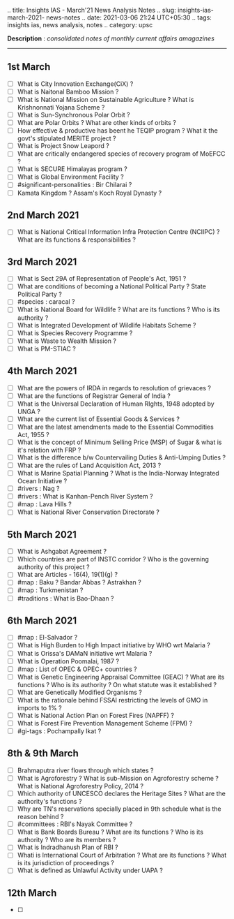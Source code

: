 .. title: Insights IAS - March'21 News Analysis Notes
.. slug: insights-ias-march-2021- news-notes
.. date: 2021-03-06 21:24 UTC+05:30
.. tags: insights ias, news analysis, notes
.. category: upsc

**Description** : *consolidated notes of monthly current affairs amagazines*

***
<!-- TEASER_END -->

## 1st March
- [ ] What is City Innovation Exchange(CiX) ? 
- [ ] What is Naitonal Bamboo Mission ? 
- [ ] What is National Mission on Sustainable Agriculture ? What is Krishnonnati Yojana Scheme ? 
- [ ] What is Sun-Synchronous Polar Orbit ? 
- [ ] What are Polar Orbits ? What are other kinds of orbits ? 
- [ ] How effective & productive has beent he TEQIP program ? What it the govt's stipulated MERITE project ? 
- [ ] What is Project Snow Leapord ? 
- [ ] What are critically endangered species of recovery program of MoEFCC ? 
- [ ] What is SECURE Himalayas program ?
- [ ] What is Global Environment Facility ? 
- [ ] #significant-personalities : Bir Chilarai ? 
- [ ] Kamata Kingdom ? Assam's Koch Royal Dynasty ? 

## 2nd March 2021
- [ ] What is National Critical Information Infra Protection Centre (NCIIPC) ? What are its functions & responsibilities ? 

## 3rd March 2021
- [ ] What is Sect 29A of Representation of People's Act, 1951 ? 
- [ ] What are conditions of becoming a National Political Party ? State Political Party ? 
- [ ] #species : caracal ? 
- [ ] What is National Board for Wildlife ? What are its functions ? Who is its authority ? 
- [ ] What is Integrated Development of Wildlife Habitats Scheme ? 
- [ ] What is Species Recovery Programme ? 
- [ ] What is Waste to Wealth Mission ? 
- [ ] What is PM-STIAC ? 

## 4th March 2021
- [ ] What are the powers of IRDA in regards to resolution of grievaces ? 
- [ ] What are the functions of Registrar General of India ? 
- [ ] What is the Universal Declaration of Human RIghts, 1948 adopted by UNGA ? 
- [ ] What are the current list of Essential Goods & Services ? 
- [ ] What are the latest amendments made to the Essential Commodities Act, 1955 ? 
- [ ] What is the concept of Minimum Selling Price (MSP) of Sugar & what is it's relation with FRP ? 
- [ ] What is the difference b/w Countervailing Duties & Anti-Umping Duties ? 
- [ ] What are the rules of Land Acquisition Act, 2013 ? 
- [ ] What is Marine Spatial Planning ? What is the India-Norway Integrated Ocean Initiative ? 
- [ ] #rivers : Nag ?
- [ ] #rivers : What is Kanhan-Pench River System ? 
- [ ] #map : Lava Hills ? 
- [ ] What is National River Conservation Directorate ? 

## 5th March 2021
- [ ] What is Ashgabat Agreement ?
- [ ] Which countries are part of INSTC corridor ? Who is the governing authority of this project ?
- [ ] What are Articles - 16(4), 19(1)(g) ?
- [ ] #map : Baku ? Bandar Abbas ? Astrakhan ? 
- [ ] #map : Turkmenistan ? 
- [ ] #traditions : What is Bao-Dhaan ? 

## 6th March 2021
- [ ] #map : El-Salvador ? 
- [ ] What is High Burden to High Impact initiative by WHO wrt Malaria ? 
- [ ] What is Orissa's DAMaN initiative wrt Malaria ? 
- [ ] What is Operation Poomalai, 1987 ? 
- [ ] #map : List of OPEC & OPEC+ countries ? 
- [ ] What is Genetic Engineering Appraisal Committee (GEAC) ? What are its functions ? Who is its authority ? On what statute was it established ? 
- [ ] What are Genetically Modified Organisms ? 
- [ ] What is the rationale behind FSSAI restricting the levels of GMO in imports to 1% ? 
- [ ] What is National Action Plan on Forest Fires (NAPFF) ?
- [ ] What is Forest Fire Prevention Management Scheme (FPM) ?
- [ ] #gi-tags : Pochampally Ikat ? 

## 8th & 9th March
- [ ] Brahmaputra river flows through which states ? 
- [ ] What is Agroforestry ? What is sub-Mission on Agroforestry scheme ? What is National Agroforestry Policy, 2014 ? 
- [ ] Which authority of UNCESCO declares the Heritage Sites ? What are the authority's functions ?
- [ ] Why are TN's reservations specially placed in 9th schedule what is the reason behind ? 
- [ ] #committees : RBI's Nayak Committee ? 
- [ ] What is Bank Boards Bureau ? What are its functions ? Who is its authority ? Who are its members ?
- [ ] What is Indradhanush Plan of RBI ? 
- [ ] Whati is International Court of Arbitration ? What are its functions ? What is its jurisdiction of proceedings ? 
- [ ] What is defined as Unlawful Activity under UAPA ?

## 12th March
- [ ] 